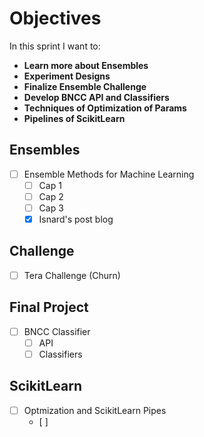 # Objectives

In this sprint I want to:
- **Learn more about Ensembles**
- **Experiment Designs**
- **Finalize Ensemble Challenge**
- **Develop BNCC API and Classifiers**
- **Techniques of Optimization of Params**
- **Pipelines of ScikitLearn**

## Ensembles

- [ ] Ensemble Methods for Machine Learning
  - [ ] Cap 1
  - [ ] Cap 2
  - [ ] Cap 3
  - [x] Isnard's post blog

## Challenge 

- [ ] Tera Challenge (Churn)

## Final Project
- [ ] BNCC Classifier
  - [ ] API
  - [ ] Classifiers

## ScikitLearn

- [ ] Optmization and ScikitLearn Pipes
  - [ ] 

